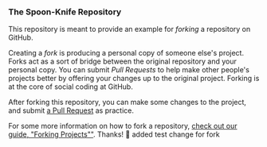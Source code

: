 ### The Spoon-Knife Repository

This repository is meant to provide an example for *forking* a repository on GitHub.

Creating a *fork* is producing a personal copy of someone else's project. Forks act as a sort of bridge between the original repository and your personal copy. You can submit *Pull Requests* to help make other people's projects better by offering your changes up to the original project. Forking is at the core of social coding at GitHub.

After forking this repository, you can make some changes to the project, and submit [a Pull Request](https://github.com/octocat/Spoon-Knife/pulls) as practice.

For some more information on how to fork a repository, [check out our guide, "Forking Projects""](http://guides.github.com/overviews/forking/). Thanks! :sparkling_heart:
added test change for fork